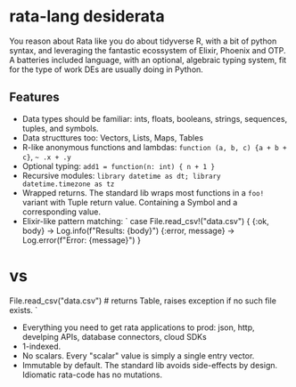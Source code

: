 # rata-lang desiderata

You reason about Rata like you do about tidyverse R, with a bit of python syntax, and leveraging the fantastic ecossystem of Elixir, Phoenix and OTP. A batteries included language, with an optional, algebraic typing system, fit for the type of work DEs are usually doing in Python.

## Features

- Data types should be familiar: ints, floats, booleans, strings, sequences, tuples, and symbols.
- Data structtures too: Vectors, Lists, Maps, Tables
- R-like anonymous functions and lambdas: `function (a, b, c) {a + b + c}`, `~ .x + .y`
- Optional typing: `add1 = function(n: int) { n + 1 }`
- Recursive modules: `library datetime as dt; library datetime.timezone as tz`
- Wrapped returns. The standard lib wraps most functions in a `foo!` variant with Tuple return value. Containing a Symbol and a corresponding value.
- Elixir-like pattern matching: 
`
case File.read_csv!("data.csv") {
  {:ok, body} -> Log.info(f"Results: {body}")
  {:error, message} -> Log.error(f"Error: {message}")
}

# vs

File.read_csv("data.csv") # returns Table, raises exception if no such file exists.
`
- Everything you need to get rata applications to prod: json, http, develping APIs, database connectors, cloud SDKs
- 1-indexed.
- No scalars. Every "scalar" value is simply a single entry vector.
- Immutable by default. The standard lib avoids side-effects by design. Idiomatic rata-code has no mutations.



